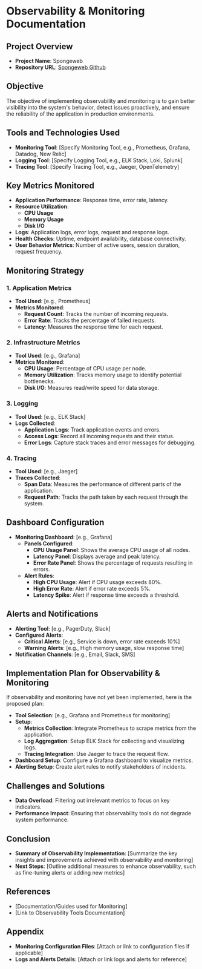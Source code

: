 # Observability & Monitoring Documentation

## Project Overview

- **Project Name**: Spongeweb
- **Repository URL**: [Spongeweb Github](https://github.com/Sylphiann/spongeweb)

## Objective

The objective of implementing observability and monitoring is to gain better visibility into the system's behavior, detect issues proactively, and ensure the reliability of the application in production environments.

## Tools and Technologies Used

- **Monitoring Tool**: [Specify Monitoring Tool, e.g., Prometheus, Grafana, Datadog, New Relic]
- **Logging Tool**: [Specify Logging Tool, e.g., ELK Stack, Loki, Splunk]
- **Tracing Tool**: [Specify Tracing Tool, e.g., Jaeger, OpenTelemetry]

## Key Metrics Monitored

- **Application Performance**: Response time, error rate, latency.
- **Resource Utilization**:
  - **CPU Usage**
  - **Memory Usage**
  - **Disk I/O**
- **Logs**: Application logs, error logs, request and response logs.
- **Health Checks**: Uptime, endpoint availability, database connectivity.
- **User Behavior Metrics**: Number of active users, session duration, request frequency.

## Monitoring Strategy

### 1. Application Metrics

- **Tool Used**: [e.g., Prometheus]
- **Metrics Monitored**:
  - **Request Count**: Tracks the number of incoming requests.
  - **Error Rate**: Tracks the percentage of failed requests.
  - **Latency**: Measures the response time for each request.

### 2. Infrastructure Metrics

- **Tool Used**: [e.g., Grafana]
- **Metrics Monitored**:
  - **CPU Usage**: Percentage of CPU usage per node.
  - **Memory Utilization**: Tracks memory usage to identify potential bottlenecks.
  - **Disk I/O**: Measures read/write speed for data storage.

### 3. Logging

- **Tool Used**: [e.g., ELK Stack]
- **Logs Collected**:
  - **Application Logs**: Track application events and errors.
  - **Access Logs**: Record all incoming requests and their status.
  - **Error Logs**: Capture stack traces and error messages for debugging.

### 4. Tracing

- **Tool Used**: [e.g., Jaeger]
- **Traces Collected**:
  - **Span Data**: Measures the performance of different parts of the application.
  - **Request Path**: Tracks the path taken by each request through the system.

## Dashboard Configuration

- **Monitoring Dashboard**: [e.g., Grafana]
  - **Panels Configured**:
    - **CPU Usage Panel**: Shows the average CPU usage of all nodes.
    - **Latency Panel**: Displays average and peak latency.
    - **Error Rate Panel**: Shows the percentage of requests resulting in errors.
  - **Alert Rules**:
    - **High CPU Usage**: Alert if CPU usage exceeds 80%.
    - **High Error Rate**: Alert if error rate exceeds 5%.
    - **Latency Spike**: Alert if response time exceeds a threshold.

## Alerts and Notifications

- **Alerting Tool**: [e.g., PagerDuty, Slack]
- **Configured Alerts**:
  - **Critical Alerts**: [e.g., Service is down, error rate exceeds 10%]
  - **Warning Alerts**: [e.g., High memory usage, slow response time]
- **Notification Channels**: [e.g., Email, Slack, SMS]

## Implementation Plan for Observability & Monitoring

If observability and monitoring have not yet been implemented, here is the proposed plan:

- **Tool Selection**: [e.g., Grafana and Prometheus for monitoring]
- **Setup**:
  - **Metrics Collection**: Integrate Prometheus to scrape metrics from the application.
  - **Log Aggregation**: Setup ELK Stack for collecting and visualizing logs.
  - **Tracing Integration**: Use Jaeger to trace the request flow.
- **Dashboard Setup**: Configure a Grafana dashboard to visualize metrics.
- **Alerting Setup**: Create alert rules to notify stakeholders of incidents.

## Challenges and Solutions

- **Data Overload**: Filtering out irrelevant metrics to focus on key indicators.
- **Performance Impact**: Ensuring that observability tools do not degrade system performance.

## Conclusion

- **Summary of Observability Implementation**: [Summarize the key insights and improvements achieved with observability and monitoring]
- **Next Steps**: [Outline additional measures to enhance observability, such as fine-tuning alerts or adding new metrics]

## References

- [Documentation/Guides used for Monitoring]
- [Link to Observability Tools Documentation]

## Appendix

- **Monitoring Configuration Files**: [Attach or link to configuration files if applicable]
- **Logs and Alerts Details**: [Attach or link logs and alerts for reference]
